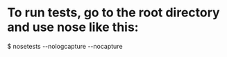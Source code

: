 # To run tests, go to the root directory and use nose like this:

$ nosetests --nologcapture --nocapture